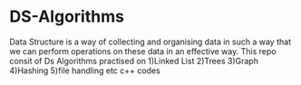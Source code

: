 # DS-Algorithms
Data Structure is a way of collecting and organising data in such a way that we can perform operations on these data in an effective way.
This repo consit of Ds Algorithms practised on 1)Linked List 2)Trees 3)Graph 4)Hashing 5)file handling etc
c++ codes
